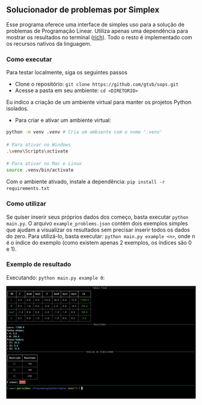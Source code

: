 ## Solucionador de problemas por Simplex

Esse programa oferece uma interface de simples uso para a solução de problemas de Programação Linear.
Utiliza apenas uma dependência para mostrar os resultados no terminal ([rich](https://github.com/Textualize/rich)). 
Todo o resto é implementado com os recursos nativos da linguagem.

### Como executar

Para testar localmente, siga os seguintes passos

- Clone o repositório: `git clone https://github.com/gtvb/sops.git`
- Acesse a pasta em seu ambiente: `cd <DIRETORIO>`

Eu indico a criação de um ambiente virtual para manter os projetos Python isolados.

- Para criar e ativar um ambiente virtual: 
```bash
python -m venv .venv # Cria um ambiente com o nome '.venv'

# Para ativar no Windows
.\venv\Scripts\activate

# Para ativar no Mac e Linux
source .venv/bin/activate
```

Com o ambiente ativado, instale a dependência: `pip install -r requirements.txt`

### Como utilizar

Se quiser inserir seus próprios dados dos começo, basta executar `python main.py`.
O arquivo `example_problems.json` contém dois exemplos simples que ajudam a visualizar 
os resultados sem precisar inserir todos os dados do zero. Para utilizá-lo, basta 
executar: `python main.py example <n>`, onde n é o índice do exemplo (como existem
apenas 2 exemplos, os índices são 0 e 1).

### Exemplo de resultado
Executando: `python main.py example 0`:

![Exemplo 0](/assets/example_0.png "Exemplo 0")

